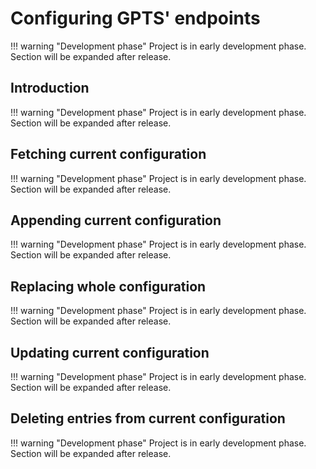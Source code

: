 # Configuring **GPTS**' endpoints

!!! warning "Development phase"
    Project is in early development phase. Section will be expanded after release.

## Introduction

!!! warning "Development phase"
    Project is in early development phase. Section will be expanded after release.

## Fetching current configuration

!!! warning "Development phase"
    Project is in early development phase. Section will be expanded after release.

## Appending current configuration

!!! warning "Development phase"
    Project is in early development phase. Section will be expanded after release.

## Replacing whole configuration

!!! warning "Development phase"
    Project is in early development phase. Section will be expanded after release.

## Updating current configuration

!!! warning "Development phase"
    Project is in early development phase. Section will be expanded after release.

## Deleting entries from current configuration

!!! warning "Development phase"
    Project is in early development phase. Section will be expanded after release.

